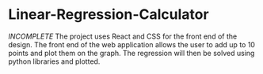 # Linear-Regression-Calculator
*INCOMPLETE* The project uses React and CSS for the front end of the design. The front end of the web application allows the user to add up to 10 points and plot them on the graph. The regression will then be solved using python libraries and plotted.
